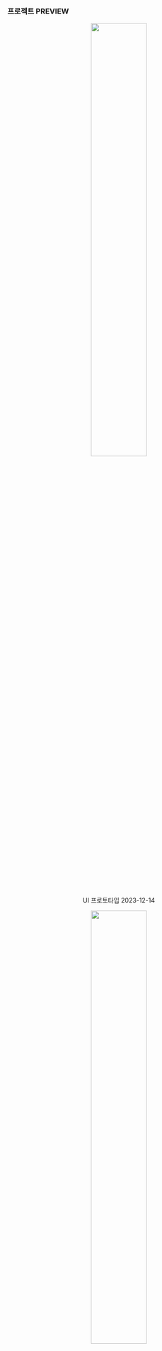 
### 프로젝트 PREVIEW
<!-- [![Netlify Status](https://api.netlify.com/api/v1/badges/9ec5eebb-2205-4017-8546-59e69a64ece8/deploy-status)](https://app.netlify.com/sites/red-steps/deploys) -->
<!-- <div align="center">
  <img src="http://www.storywarren.com/wp-content/uploads/2016/09/space-1.jpg" alt="이미지 설명">
  <p>우주</p>
</div> -->
<!-- ![WHERE IS IMG?](https://red-steps.netlify.app/rpa_program.PNG)  이 방식은 IMAGE RESIZING 안된다고 해서 방식 변경, 방법이 있긴한데 지킬관련 코드를 이용해야 함-->


[//]: # (<div align="center">)

[//]: # (  <img src="https://red-steps.netlify.app/ui_prototype_2023_12_12_11_14.PNG" width="90%" height="90%"/>   )

[//]: # (  <p>ui_prototype_2023_12_12_11_14.PNG</p>)

[//]: # (</div>)

[//]: # (<div align="center">)

[//]: # (  <img src="https://red-steps.netlify.app/new_ui_prototype_2023_12_13_20_03.png" width="90%" height="90%"/>   )

[//]: # (  <p>ui_prototype_2023_12_13_20_03.png</p>)

[//]: # (</div>)

[//]: # (<div align="center">)

[//]: # (  <img src="https://red-steps.netlify.app/new_ui_prototype_2023_12_14_01_11.png" width="40%" height="40%"/> )

[//]: # (  <p>ui_prototype_2023_12_14_01_11.png</p>)

[//]: # (</div>)

<div align="center">
  <img src="https://red-steps.netlify.app/new_ui_prototype_2023_12_14_16_39.png" width="50%" height="50%"/> 
  <p>UI 프로토타입 2023-12-14</p>
</div>

[//]: # (<div align="center">)

[//]: # (  <img src="https://red-steps.netlify.app/new_ui_prototype_2023_12_16_17_08.png" width="50%" height="50%"/> )

[//]: # (  <p>UI 프로토타입 2023-12-16</p>)

[//]: # (</div>)

<div align="center">
  <img src="https://red-steps.netlify.app/new_ui_prototype_2023_12_17_11_51.png" width="50%" height="50%"/> 
  <p>UI 프로토타입 2023-12-17</p>
</div>

<div align="center">
  <img src="https://red-steps.netlify.app/new_ui_prototype_2023_12_25_01_48.png" width="50%" height="50%"/> 
  <p>UI 프로토타입 2023-12-25</p>
</div>
 

<!-- ![WHERE IS IMG?](https://red-steps.netlify.app/sky1.jpg) -->
<!-- ![WHERE IS IMG?](https://red-steps.netlify.app/sky2.jpg) -->
<!-- ![WHERE IS IMG?](https://red-steps.netlify.app/sky3.jpg) -->
<!-- ![WHERE IS IMG?](https://red-steps.netlify.app/sky4.jpg) -->
<!-- ![WHERE IS IMG?](https://red-steps.netlify.app/sky5.jpg) -->
[//]: # (![WHERE IS IMG?]&#40;https://red-steps.netlify.app/sky6.jpg&#41;)
<!-- *LOVELY MY DOG.png* -->  
 


### 프로젝트 기본설명
 ```bash
"토이 프로젝트 진행"
-주제
    윈도우 기반 자동화 프로그램
-개발환경
    FE : Vercel/Node.js/React/Next.js
    BE : AWS EC2/Ubuntu/Nginx/Docker/Uvicorn/Fastapi
-참여인원 및 리소스
    1인 개발
-개발기간
    2022.12.xx - 2024.02.08 
-결과
    https://github.com/PARK4139/archive_py
-성과
    컴퓨터 반복업무 효율개선
    지역정보/미세먼지 정보 웹 크롤링 자동화
    파일분류 자동화
    파일백업 자동화
    유튜브 영상클립 다운로드
```

### 아래는 테스트 환경입니다
```
WINDOWS 10 PRO 
PYTHON 3.12.0 
bandizip  
ffmpeg
pot player
```

### 개발 규칙
``` 
가능한한 대상(파일/디렉토리) 경로를 고려합니다.    
PyInstaller를 사용하여 패키지 파일을 exe 파일로 배포합니다.
파일 자동 백업(일정에 따라)
```

### 개발 타임라인 
```bash
2023 12 09 12:20:48  "README.md" 적용
2023 12 09 12:20:48  프로젝트 트리 생성
2023 12 09 12:20:48  "main.py"을 "index.py"로 대체
2023 12 09 12:20:48  파일 자동 백업 기능 추가 
2023 12 09 12:20:48  유사한 파이썬 가상 환경에서 수행된 테스트 프로젝트를 이 프로젝트에 통합 시작
2023 12 09 12:20:48  ".gitignore" 적용 
2023 12 09 12:20:48  프로젝트 트리 업데이트 (필요한 파일과 불필요한 파일로 구분)
2023 12 09 22:02:29  MP4를 MP3로 변환하는 기능 추가 
2023 12 09 22:02:29  MP4를 WAV로 변환하는 기능 추가
2023 12 09 22:02:29  MP4를 WEBM으로 변환하는 기능 추가
2023 12 09 22:02:29  WAV를 FLAC로 변환하는 기능 추가
2023 12 09 22:02:29  FFmpeg을 사용하여 비디오와 사운드를 병합하는 기능 추가
2023 12 09 22:02:29  CMD.EXE 콘솔 색상을 권장하고 색상 명령을 클립보드에 복사하는 기능 추가 
2023 12 09 22:02:29  한국어 텍스트를 한국어 음성으로 TTS하는 기능 추가
2023 12 12 11:44:35  WRTN/BARD AI 웹사이트에 질문하는 기능 추가
2023 12 12 11:44:35  스크린샷을 찍는 기능 추가
2023 12 12 11:44:35  YouTube를 다운로드하는 기능 추가 (고화질로 가능한한)
2023 12 12 11:44:35  대상을 백업하는 기능 추가 (디렉토리 또는 파일인지에 상관없이 백업 가능)
2023 12 13 20:01:40  프로토타입으로 UI 변경
2023 12 13 20:01:40  일부 함수의 테스트와 디버그 진행 (파일 경로 문제 없음/의도하지 않은 함수 호출 없음)
2023 12 13 20:01:40  PyInstaller를 사용하여 빌드 테스트 진행 (TTS 기능 실패, 파일 경로와 관련된 코드로 인한 문제로 예상되며, 이는 해결되지 않은 문제입니다)
2023 12 14 01:27:55  컴퓨터 종료 기능 추가
2023 12 14 01:27:55  컴퓨터 재부팅 기능 추가
2023 12 13 20:01:40  프로토타입으로 UI 업데이트
2023 12 14 16:27:12  고정폭 글꼴 적용
2023 12 16 14:13:41  GUI 디자인 업데이트
2023 12 16 14:13:41  Pyside6 애플리케이션을 따라 싱글톤 프로그램 디자인 패턴 적용
2023 12 17 11:54:32  창 크기 전환 기능 추가 
2023 12 25 01:44:06  pandas/matplotlib/FinanceDataReader/threading 기본 개념 테스트
2023 12 25 01:44:06  sleep() 메서드의 시간 성능 최적화를 위해 여러 번 테스트 진행 
2023 12 25 01:44:06  $cache_png\text to voice icon.png 이미지 추가 (대상 웹사이트 이미지 변경을 위해)
2023 12 25 01:44:06  폰트 적용
2023 12 25 01:44:06  스케줄러 추가 (threading 모듈)
2023 12 25 01:44:06  카운트다운으로 자동 클릭 기능 추가
2023 12 25 01:44:06  프로그램 단축키 전환 기능 추가 (pynput 모듈)
2023 12 30 22:42:49  파일/디렉토리 수정 모니터링 기능 추가
2023 12 30 22:42:49  빈 디렉토리 수집 기능 추가
2023 12 30 22:42:49  특정 파일 수집 기능 추가
2023 12 30 22:42:49  쓸모없는 파일 수집 기능 추가
2023 12 30 22:42:49  디렉토리 병합 기능 추가
2023 12 30 22:42:49  TTS 기능을 비동기로 수정 
2023 12 30 22:42:49  파일/디렉토리 백업 일정 수정
```



<!-- ### ABBREVIATED? USAGE EXAMPLE -->
<!-- - clone this project 
- run "~\archive_py\dist\index.exe" -->
<!-- NOT READY YET, BUT I HAVE A PLAN TO BUILD PROGRAM AS PYINSTALLER AND I AM STUDING LICENSE RELATED TO PROGRAM PUBLISHING. -->
<!-- ### DETAIL USAGE EXAMPLE FOR GIT HUB BEGINNER -->
<!-- NOT READY YET, BUT I HAVE A PLAN TO BUILD PROGRAM AS PYINSTALLER AND I AM STUDING LICENSE RELATED TO PROGRAM PUBLISHING. -->
<!-- - press windows key
- type cmd.exe
- press enter
- type a right command in cmd.exe    ->       cd Desktop
- press enter
- type a right command in cmd.exe    ->       git clone "~~~"
- press enter
- wait a minutes until done
- type a right command in cmd.exe    ->       explore.exe "~\archive_py\dist\index.exe"
- press enter
- now, you can meet "index.exe" at your desktop of windows.
- Run "index.exe" by double click
- if you don't want to use this program, just remove directory archive_py at desktop of windows. -->

